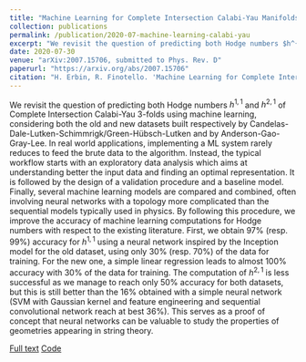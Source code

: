 ```yaml
---
title: "Machine Learning for Complete Intersection Calabi-Yau Manifolds: a Methodological Study"
collection: publications
permalink: /publication/2020-07-machine-learning-calabi-yau
excerpt: "We revisit the question of predicting both Hodge numbers $h^{1,1}$ and $h^{2,1}$ of Complete Intersection Calabi-Yau 3-folds using machine learning."
date: 2020-07-30
venue: "arXiv:2007.15706, submitted to Phys. Rev. D"
paperurl: "https://arxiv.org/abs/2007.15706"
citation: "H. Erbin, R. Finotello. 'Machine Learning for Complete Intersection Calabi-Yau Manifolds: a Methodological Study'. arXiv:2007.15706, submitted to Phys. Rev. D."
---
```

We revisit the question of predicting both Hodge numbers $h^{1,1}$ and $h^{2,1}$ of Complete Intersection Calabi-Yau 3-folds using machine learning, considering both the old and new datasets built respectively by Candelas-Dale-Lutken-Schimmrigk/Green-Hübsch-Lutken and by Anderson-Gao-Gray-Lee. In real world applications, implementing a ML system rarely reduces to feed the brute data to the algorithm. Instead, the typical workflow starts with an exploratory data analysis which aims at understanding better the input data and finding an optimal representation. It is followed by the design of a validation procedure and a baseline model. Finally, several machine learning models are compared and combined, often involving neural networks with a topology more complicated than the sequential models typically used in physics. By following this procedure, we improve the accuracy of machine learning computations for Hodge numbers with respect to the existing literature. First, we obtain $97\%$ (resp. $99\%$) accuracy for $h^{1,1}$ using a neural network inspired by the Inception model for the old dataset, using only $30\%$ (resp. $70\%$) of the data for training. For the new one, a simple linear regression leads to almost $100\%$ accuracy with $30\%$ of the data for training. The computation of $h^{2,1}$ is less successful as we manage to reach only $50\%$ accuracy for both datasets, but this is still better than the $16\%$ obtained with a simple neural network (SVM with Gaussian kernel and feature engineering and sequential convolutional network reach at best $36\%$). This serves as a proof of concept that neural networks can be valuable to study the properties of geometries appearing in string theory.

[Full text](https://arxiv.org/abs/2007.15706)
[Code](https://github.com/thesfinox/ml-cicy)
